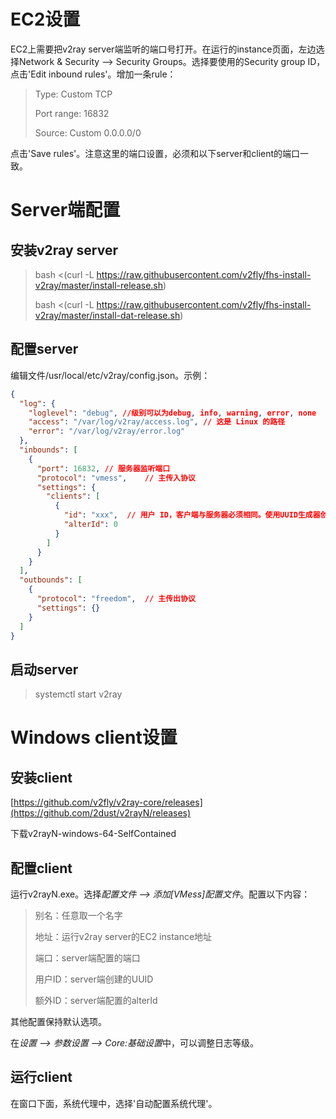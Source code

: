 # EC2设置
EC2上需要把v2ray server端监听的端口号打开。在运行的instance页面，左边选择Network & Security --> Security Groups。选择要使用的Security group ID，点击'Edit inbound rules'。增加一条rule：
>Type: Custom TCP
>
>Port range: 16832
>
>Source: Custom 0.0.0.0/0
>
点击'Save rules'。注意这里的端口设置，必须和以下server和client的端口一致。

# Server端配置
## 安装v2ray server
>bash <(curl -L https://raw.githubusercontent.com/v2fly/fhs-install-v2ray/master/install-release.sh)
>
>bash <(curl -L https://raw.githubusercontent.com/v2fly/fhs-install-v2ray/master/install-dat-release.sh)
>
## 配置server
编辑文件/usr/local/etc/v2ray/config.json。示例：
```json
{
  "log": {
    "loglevel": "debug", //级别可以为debug, info, warning, error, none
    "access": "/var/log/v2ray/access.log", // 这是 Linux 的路径
    "error": "/var/log/v2ray/error.log"
  },
  "inbounds": [
    {
      "port": 16832, // 服务器监听端口
      "protocol": "vmess",    // 主传入协议
      "settings": {
        "clients": [
          {
            "id": "xxx",  // 用户 ID，客户端与服务器必须相同。使用UUID生成器创建。
            "alterId": 0
          }
        ]
      }
    }
  ],
  "outbounds": [
    {
      "protocol": "freedom",  // 主传出协议
      "settings": {}
    }
  ]
}
```

## 启动server
>systemctl start v2ray
>
# Windows client设置
## 安装client
[https://github.com/v2fly/v2ray-core/releases](https://github.com/2dust/v2rayN/releases)

下载v2rayN-windows-64-SelfContained

## 配置client
运行v2rayN.exe。选择*配置文件 --> 添加[VMess]配置文件*。配置以下内容：
>别名：任意取一个名字
>
>地址：运行v2ray server的EC2 instance地址
>
>端口：server端配置的端口
>
>用户ID：server端创建的UUID
>
>额外ID：server端配置的alterId
>
其他配置保持默认选项。

在*设置 --> 参数设置 --> Core:基础设置*中，可以调整日志等级。

## 运行client
在窗口下面，系统代理中，选择'自动配置系统代理'。
